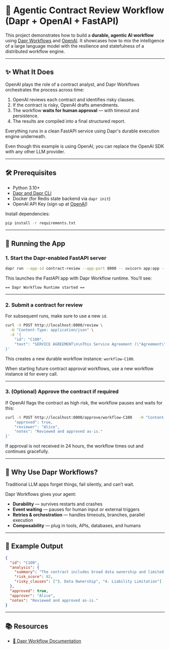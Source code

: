 # 🧠 Agentic Contract Review Workflow (Dapr + OpenAI + FastAPI)

This project demonstrates how to build a **durable, agentic AI workflow** using [Dapr Workflows](https://docs.dapr.io/developing-applications/building-blocks/workflow/) and [OpenAI](https://openai.com/api/). It showcases how to mix the intelligence of a large language model with the resilience and statefulness of a distributed workflow engine.

---

## ✨ What It Does

OpenAI plays the role of a contract analyst, and Dapr Workflows orchestrates the process across time:

1. OpenAI reviews each contract and identifies risky clauses.
2. If the contract is risky, OpenAI drafts amendments.
3. The workflow **waits for human approval** — with timeout and persistence.
4. The results are compiled into a final structured report.

Everything runs in a clean FastAPI service using Dapr's durable execution engine underneath.

Even though this example is using OpenAI, you can replace the OpenAI SDK with any other LLM provider.

---

## 🛠 Prerequisites

- Python 3.10+
- [Dapr and Dapr CLI](https://docs.dapr.io/getting-started/install-dapr-cli/)
- Docker (for Redis state backend via `dapr init`)
- OpenAI API Key (sign up at [OpenAI](https://openai.com/api/))

Install dependencies:

```bash
pip install -r requirements.txt
```

---

## 🚀 Running the App

### 1. Start the Dapr-enabled FastAPI server

```bash
dapr run --app-id contract-review --app-port 8000 -- uvicorn app:app --reload
```

This launches the FastAPI app with Dapr Workflow runtime. You’ll see:

```
== Dapr Workflow Runtime started ==
```

---

### 2. Submit a contract for review

For subsequent runs, make sure to use a new `id`.

```bash
curl -X POST http://localhost:8000/review \
  -H "Content-Type: application/json" \
  -d '{
    "id": "C100",
    "text": "SERVICE AGREEMENT\n\nThis Service Agreement (\"Agreement\") is entered into between ACME Data Solutions, Inc. (\"Provider\") and ClientCo LLC (\"Client\") effective as of August 1, 2025.\n\n1. SERVICES\nProvider agrees to deliver cloud data analytics services to Client as described in Exhibit A.\n\n2. PAYMENT TERMS\nClient shall pay Provider $50,000 per month, due within 15 days of invoice date. Failure to pay within 30 days may result in suspension of services.\n\n3. DATA OWNERSHIP\nAll data processed shall become the property of Provider, including any derivative works, without limitation.\n\n4. LIABILITY LIMITATION\nProvider shall not be liable for any damages, including loss of revenue, indirect, incidental, or consequential damages, even if advised of the possibility thereof.\n\n5. TERMINATION\nEither party may terminate this Agreement at any time with 5 days’ written notice. Client shall remain responsible for payment for all services rendered up to the termination date.\n\n6. CONFIDENTIALITY\nBoth parties agree to maintain confidentiality of proprietary information for a period of 12 months following termination.\n\nIN WITNESS WHEREOF, the parties have executed this Agreement as of the date first written above."
}'
```

This creates a new durable workflow instance: `workflow-C100`.

When starting future contract approval workflows, use a new workflow instance id for every call.

---

### 3. (Optional) Approve the contract if required

If OpenAI flags the contract as high risk, the workflow pauses and waits for this:

```bash
curl -X POST http://localhost:8000/approve/workflow-C100   -H "Content-Type: application/json"   -d '{
    "approved": true,
    "reviewer": "Alice",
    "notes": "Reviewed and approved as-is."
}'
```

If approval is not received in 24 hours, the workflow times out and continues gracefully.

---

## 🧠 Why Use Dapr Workflows?

Traditional LLM apps forget things, fail silently, and can’t wait.

Dapr Workflows gives your agent:

- **Durability** — survives restarts and crashes
- **Event waiting** — pauses for human input or external triggers
- **Retries & orchestration** — handles timeouts, branches, parallel execution
- **Composability** — plug in tools, APIs, databases, and humans

---

## 🧪 Example Output

```json
{
  "id": "C100",
  "analysis": {
    "summary": "The contract includes broad data ownership and limited liability.",
    "risk_score": 82,
    "risky_clauses": ["3. Data Ownership", "4. Liability Limitation"]
  },
  "approved": true,
  "approver": "Alice",
  "notes": "Reviewed and approved as-is."
}
```

---

## 📚 Resources

- [🧭 Dapr Workflow Documentation](https://docs.dapr.io/developing-applications/building-blocks/workflow/workflow-overview/)